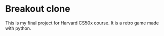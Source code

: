 # Breakout clone
This is my final project for Harvard CS50x course. It is a retro game made with python.
